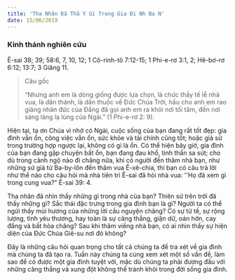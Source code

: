 ```yaml
---
title: 'Tha Nhân Đã Thâ Y Gì Trong Gia Đi Nh Ba N'
date: 15/06/2019
---
```


### Kinh thánh nghiên cứu
Ê-sai 38; 39; 58:6, 7, 10, 12; 1 Cô-rinh-tô 7:12-15; 1 Phi-e-rơ 3:1, 2; Hê-bơ-rơ 6:12; 13:7; 3 Giăng 11.

> <p>Câu gốc</p>
> “Nhưng anh em là dòng giống được lựa chọn, là chức thầy tế lễ nhà vua, là dân thánh, là dân thuộc về Đức Chúa Trời, hầu cho anh em rao giảng nhân đức của Đấng đã gọi anh em ra khỏi nơi tối tăm, đến nơi sáng láng lạ lùng của Ngài.” (1 Phi-e-rơ 2: 9). 
 
Hiện tại, tạ ơn Chúa vì nhờ có Ngài, cuộc sống của bạn đang rất tốt đẹp: gia đình vẫn ổn, công việc vẫn ổn, sức khỏe và tài chính cũng tốt; hoặc giả sử trong trường hợp ngược lại, không có gì là ổn. Có thể hiện bây giờ, gia đình của bạn đang gặp chuyện bất ổn, bạn đang đau khổ, tinh thần sa sút; cho dù trong cảnh ngộ nào đi chăng nữa, khi có người đến thăm nhà bạn, như những sứ giả từ Ba-by-lôn đến thăm vua Ê-xê-chia, thì bạn có câu trả lời như thế nào cho câu hỏi mà nhà tiên tri Ê-sai đã hỏi nhà vua: ''Họ đã xem gì trong cung vua?” Ê-sai 39: 4.

Tha nhân đã nhìn thấy những gì trong nhà của bạn? Thiên sứ trên trời đã thấy những gì? Sắc thái đặc trưng trong gia đình bạn là gì? Người ta có thể ngửi thấy mùi hương của những lời cầu nguyện chăng? Có sự tử tế, sự rộng lượng, tình yêu thương, hay toàn là sự căng thẳng, giận dữ, oán hờn, cay đắng và bất hòa chăng? Sau khi thăm viếng nhà bạn, có ai nhìn thấy sự hiện diện của Đức Chúa Giê-su nơi đó không?

Đây là những câu hỏi quan trọng cho tất cả chúng ta để tra xét về gia đình mà chúng ta đã tạo ra. Tuần này chúng ta cùng xem xét một số vấn đề, làm sao để có được một gia đình tuyệt vời, mặc dù chúng ta phải đương đầu với những căng thẳng và xung đột không thể tránh khỏi trong đời sống gia đình.